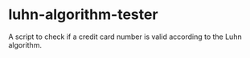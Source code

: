 # luhn-algorithm-tester
A script to check if a credit card number is valid according to the Luhn algorithm.
